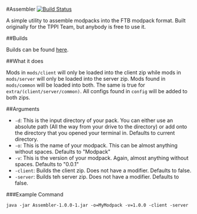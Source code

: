 #Assembler [![Build Status](http://tehnut.info/jenkins/buildStatus/icon?job=Assembler)](http://tehnut.info/jenkins/job/Assembler)

A simple utility to assemble modpacks into the FTB modpack format. Built originally for the TPPI Team, but anybody is free to use it.

##Builds

Builds can be found [here](http://tehnut.info/jenkins/job/Assembler/).

##What it does

Mods in `mods/client` will only be loaded into the client zip while mods in `mods/server` will only be loaded into the server zip. Mods found in `mods/common` will be loaded into both. The same is true for `extra/(client/server/common)`. All configs found in `config` will be added to both zips.

##Arguments

* `-d`: This is the input directory of your pack. You can either use an absolute path (All the way from your drive to the directory) or add onto the directory that you opened your terminal in. Defaults to current directory.
* `-o`: This is the name of your modpack. This can be almost anything without spaces. Defaults to "Modpack"
* `-v`: This is the version of your modpack. Again, almost anything without spaces. Defaults to "0.0.1"
* `-client`: Builds the client zip. Does not have a modifier. Defaults to false.
* `-server`: Builds teh server zip. Does not have a modifier. Defaults to false.

###Example Command

`java -jar Assembler-1.0.0-1.jar -o=MyModpack -v=1.0.0 -client -server`